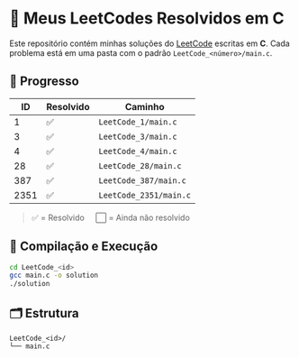 # 🧠 Meus LeetCodes Resolvidos em C

Este repositório contém minhas soluções do [LeetCode](https://leetcode.com/) escritas em **C**. Cada problema está em uma pasta com o padrão `LeetCode_<número>/main.c`.

## 📌 Progresso

| ID    | Resolvido | Caminho               |
|-------|-----------|------------------------|
| 1     | ✅         | `LeetCode_1/main.c` |
| 3     | ✅         | `LeetCode_3/main.c` |
| 4     | ✅         | `LeetCode_4/main.c` |
| 28    | ✅         | `LeetCode_28/main.c` |
| 387   | ✅         | `LeetCode_387/main.c` |
| 2351  | ✅         | `LeetCode_2351/main.c` |

> ✅ = Resolvido &nbsp;&nbsp;&nbsp;&nbsp;⬜ = Ainda não resolvido

## 🧪 Compilação e Execução

```bash
cd LeetCode_<id>
gcc main.c -o solution
./solution
```

## 🗂️ Estrutura

```
LeetCode_<id>/
└── main.c
```
